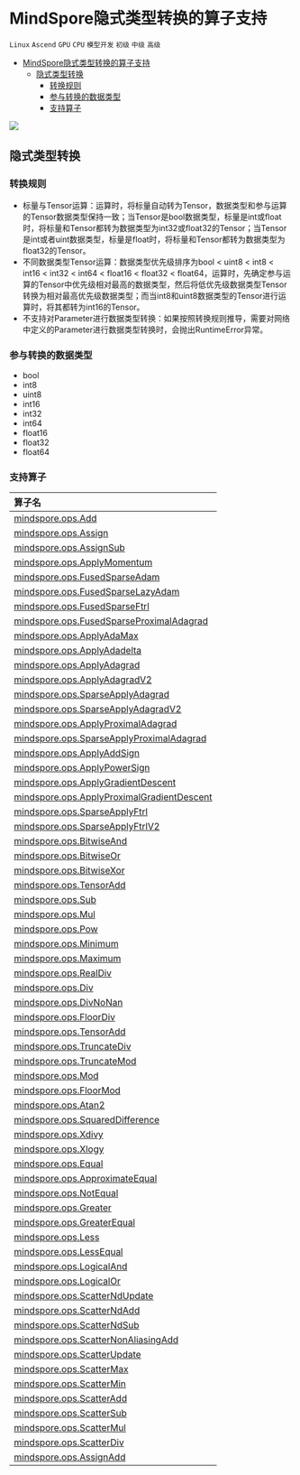# MindSpore隐式类型转换的算子支持

`Linux` `Ascend` `GPU` `CPU` `模型开发` `初级` `中级` `高级`

<!-- TOC -->

- [MindSpore隐式类型转换的算子支持](#mindspore隐式类型转换的算子支持)
    - [隐式类型转换](#隐式类型转换)
        - [转换规则](#转换规则)
        - [参与转换的数据类型](#参与转换的数据类型)
        - [支持算子](#支持算子)

<!-- /TOC -->

<a href="https://gitee.com/mindspore/docs/blob/master/docs/note/source_zh_cn/operator_list_implicit.md" target="_blank"><img src="./_static/logo_source.png"></a>

## 隐式类型转换

### 转换规则

- 标量与Tensor运算：运算时，将标量自动转为Tensor，数据类型和参与运算的Tensor数据类型保持一致；当Tensor是bool数据类型，标量是int或float时，将标量和Tensor都转为数据类型为int32或float32的Tensor；当Tensor是int或者uint数据类型，标量是float时，将标量和Tensor都转为数据类型为float32的Tensor。
- 不同数据类型Tensor运算：数据类型优先级排序为bool < uint8 < int8 < int16 < int32 < int64 < float16 < float32 < float64，运算时，先确定参与运算的Tensor中优先级相对最高的数据类型，然后将低优先级数据类型Tensor转换为相对最高优先级数据类型；而当int8和uint8数据类型的Tensor进行运算时，将其都转为int16的Tensor。
- 不支持对Parameter进行数据类型转换：如果按照转换规则推导，需要对网络中定义的Parameter进行数据类型转换时，会抛出RuntimeError异常。

### 参与转换的数据类型

- bool
- int8
- uint8
- int16
- int32
- int64
- float16
- float32
- float64

### 支持算子

| 算子名                                                                                                                                                           |
|:-----------------------------------------------------------------------------------------------------------------------------------------------------------------|
| [mindspore.ops.Add](https://www.mindspore.cn/doc/api_python/zh-CN/master/mindspore/ops/mindspore.ops.Add.html)                                                        |
| [mindspore.ops.Assign](https://www.mindspore.cn/doc/api_python/zh-CN/master/mindspore/ops/mindspore.ops.Assign.html)                                             |
| [mindspore.ops.AssignSub](https://www.mindspore.cn/doc/api_python/zh-CN/master/mindspore/ops/mindspore.ops.AssignSub.html)                                       |
| [mindspore.ops.ApplyMomentum](https://www.mindspore.cn/doc/api_python/zh-CN/master/mindspore/ops/mindspore.ops.ApplyMomentum.html)                               |
| [mindspore.ops.FusedSparseAdam](https://www.mindspore.cn/doc/api_python/zh-CN/master/mindspore/ops/mindspore.ops.FusedSparseAdam.html)                           |
| [mindspore.ops.FusedSparseLazyAdam](https://www.mindspore.cn/doc/api_python/zh-CN/master/mindspore/ops/mindspore.ops.FusedSparseLazyAdam.html)                   |
| [mindspore.ops.FusedSparseFtrl](https://www.mindspore.cn/doc/api_python/zh-CN/master/mindspore/ops/mindspore.ops.FusedSparseFtrl.html)                           |
| [mindspore.ops.FusedSparseProximalAdagrad](https://www.mindspore.cn/doc/api_python/zh-CN/master/mindspore/ops/mindspore.ops.FusedSparseProximalAdagrad.html)     |
| [mindspore.ops.ApplyAdaMax](https://www.mindspore.cn/doc/api_python/zh-CN/master/mindspore/ops/mindspore.ops.ApplyAdaMax.html)                                   |
| [mindspore.ops.ApplyAdadelta](https://www.mindspore.cn/doc/api_python/zh-CN/master/mindspore/ops/mindspore.ops.ApplyAdadelta.html)                               |
| [mindspore.ops.ApplyAdagrad](https://www.mindspore.cn/doc/api_python/zh-CN/master/mindspore/ops/mindspore.ops.ApplyAdagrad.html)                                 |
| [mindspore.ops.ApplyAdagradV2](https://www.mindspore.cn/doc/api_python/zh-CN/master/mindspore/ops/mindspore.ops.ApplyAdagradV2.html)                             |
| [mindspore.ops.SparseApplyAdagrad](https://www.mindspore.cn/doc/api_python/zh-CN/master/mindspore/ops/mindspore.ops.SparseApplyAdagrad.html)                     |
| [mindspore.ops.SparseApplyAdagradV2](https://www.mindspore.cn/doc/api_python/zh-CN/master/mindspore/ops/mindspore.ops.SparseApplyAdagradV2.html)                 |
| [mindspore.ops.ApplyProximalAdagrad](https://www.mindspore.cn/doc/api_python/zh-CN/master/mindspore/ops/mindspore.ops.ApplyProximalAdagrad.html)                 |
| [mindspore.ops.SparseApplyProximalAdagrad](https://www.mindspore.cn/doc/api_python/zh-CN/master/mindspore/ops/mindspore.ops.SparseApplyProximalAdagrad.html)     |
| [mindspore.ops.ApplyAddSign](https://www.mindspore.cn/doc/api_python/zh-CN/master/mindspore/ops/mindspore.ops.ApplyAddSign.html)                                 |
| [mindspore.ops.ApplyPowerSign](https://www.mindspore.cn/doc/api_python/zh-CN/master/mindspore/ops/mindspore.ops.ApplyPowerSign.html)                             |
| [mindspore.ops.ApplyGradientDescent](https://www.mindspore.cn/doc/api_python/zh-CN/master/mindspore/ops/mindspore.ops.ApplyGradientDescent.html)                 |
| [mindspore.ops.ApplyProximalGradientDescent](https://www.mindspore.cn/doc/api_python/zh-CN/master/mindspore/ops/mindspore.ops.ApplyProximalGradientDescent.html) |
| [mindspore.ops.SparseApplyFtrl](https://www.mindspore.cn/doc/api_python/zh-CN/master/mindspore/ops/mindspore.ops.SparseApplyFtrl.html)                           |
| [mindspore.ops.SparseApplyFtrlV2](https://www.mindspore.cn/doc/api_python/zh-CN/master/mindspore/ops/mindspore.ops.SparseApplyFtrlV2.html)                       |
| [mindspore.ops.BitwiseAnd](https://www.mindspore.cn/doc/api_python/zh-CN/master/mindspore/ops/mindspore.ops.BitwiseAnd.html)                                     |
| [mindspore.ops.BitwiseOr](https://www.mindspore.cn/doc/api_python/zh-CN/master/mindspore/ops/mindspore.ops.BitwiseOr.html)                                       |
| [mindspore.ops.BitwiseXor](https://www.mindspore.cn/doc/api_python/zh-CN/master/mindspore/ops/mindspore.ops.BitwiseXor.html)                                     |
| [mindspore.ops.TensorAdd](https://www.mindspore.cn/doc/api_python/zh-CN/master/mindspore/ops/mindspore.ops.TensorAdd.html)                                       |
| [mindspore.ops.Sub](https://www.mindspore.cn/doc/api_python/zh-CN/master/mindspore/ops/mindspore.ops.Sub.html)                                                   |
| [mindspore.ops.Mul](https://www.mindspore.cn/doc/api_python/zh-CN/master/mindspore/ops/mindspore.ops.Mul.html)                                                   |
| [mindspore.ops.Pow](https://www.mindspore.cn/doc/api_python/zh-CN/master/mindspore/ops/mindspore.ops.Pow.html)                                                   |
| [mindspore.ops.Minimum](https://www.mindspore.cn/doc/api_python/zh-CN/master/mindspore/ops/mindspore.ops.Minimum.html)                                           |
| [mindspore.ops.Maximum](https://www.mindspore.cn/doc/api_python/zh-CN/master/mindspore/ops/mindspore.ops.Maximum.html)                                           |
| [mindspore.ops.RealDiv](https://www.mindspore.cn/doc/api_python/zh-CN/master/mindspore/ops/mindspore.ops.RealDiv.html)                                           |
| [mindspore.ops.Div](https://www.mindspore.cn/doc/api_python/zh-CN/master/mindspore/ops/mindspore.ops.Div.html)                                                   |
| [mindspore.ops.DivNoNan](https://www.mindspore.cn/doc/api_python/zh-CN/master/mindspore/ops/mindspore.ops.DivNoNan.html)                                         |
| [mindspore.ops.FloorDiv](https://www.mindspore.cn/doc/api_python/zh-CN/master/mindspore/ops/mindspore.ops.FloorDiv.html)                                         |
| [mindspore.ops.TensorAdd](https://www.mindspore.cn/doc/api_python/en/master/mindspore/ops/mindspore.ops.TensorAdd.html)                                            |
| [mindspore.ops.TruncateDiv](https://www.mindspore.cn/doc/api_python/zh-CN/master/mindspore/ops/mindspore.ops.TruncateDiv.html)                                   |
| [mindspore.ops.TruncateMod](https://www.mindspore.cn/doc/api_python/zh-CN/master/mindspore/ops/mindspore.ops.TruncateMod.html)                                   |
| [mindspore.ops.Mod](https://www.mindspore.cn/doc/api_python/zh-CN/master/mindspore/ops/mindspore.ops.Mod.html)                                                   |
| [mindspore.ops.FloorMod](https://www.mindspore.cn/doc/api_python/zh-CN/master/mindspore/ops/mindspore.ops.FloorMod.html)                                         |
| [mindspore.ops.Atan2](https://www.mindspore.cn/doc/api_python/zh-CN/master/mindspore/ops/mindspore.ops.Atan2.html)                                               |
| [mindspore.ops.SquaredDifference](https://www.mindspore.cn/doc/api_python/zh-CN/master/mindspore/ops/mindspore.ops.SquaredDifference.html)                       |
| [mindspore.ops.Xdivy](https://www.mindspore.cn/doc/api_python/zh-CN/master/mindspore/ops/mindspore.ops.Xdivy.html)                                               |
| [mindspore.ops.Xlogy](https://www.mindspore.cn/doc/api_python/zh-CN/master/mindspore/ops/mindspore.ops.Xlogy.html)                                               |
| [mindspore.ops.Equal](https://www.mindspore.cn/doc/api_python/zh-CN/master/mindspore/ops/mindspore.ops.Equal.html)                                               |
| [mindspore.ops.ApproximateEqual](https://www.mindspore.cn/doc/api_python/zh-CN/master/mindspore/ops/mindspore.ops.ApproximateEqual.html)                         |
| [mindspore.ops.NotEqual](https://www.mindspore.cn/doc/api_python/zh-CN/master/mindspore/ops/mindspore.ops.NotEqual.html)                                         |
| [mindspore.ops.Greater](https://www.mindspore.cn/doc/api_python/zh-CN/master/mindspore/ops/mindspore.ops.Greater.html)                                           |
| [mindspore.ops.GreaterEqual](https://www.mindspore.cn/doc/api_python/zh-CN/master/mindspore/ops/mindspore.ops.GreaterEqual.html)                                 |
| [mindspore.ops.Less](https://www.mindspore.cn/doc/api_python/zh-CN/master/mindspore/ops/mindspore.ops.Less.html)                                                 |
| [mindspore.ops.LessEqual](https://www.mindspore.cn/doc/api_python/zh-CN/master/mindspore/ops/mindspore.ops.LessEqual.html)                                       |
| [mindspore.ops.LogicalAnd](https://www.mindspore.cn/doc/api_python/zh-CN/master/mindspore/ops/mindspore.ops.LogicalAnd.html)                                     |
| [mindspore.ops.LogicalOr](https://www.mindspore.cn/doc/api_python/zh-CN/master/mindspore/ops/mindspore.ops.LogicalOr.html)                                       |
| [mindspore.ops.ScatterNdUpdate](https://www.mindspore.cn/doc/api_python/zh-CN/master/mindspore/ops/mindspore.ops.ScatterNdUpdate.html)                           |
| [mindspore.ops.ScatterNdAdd](https://www.mindspore.cn/doc/api_python/zh-CN/master/mindspore/ops/mindspore.ops.ScatterNdAdd.html)                                 |
| [mindspore.ops.ScatterNdSub](https://www.mindspore.cn/doc/api_python/zh-CN/master/mindspore/ops/mindspore.ops.ScatterNdSub.html)                                 |
| [mindspore.ops.ScatterNonAliasingAdd](https://www.mindspore.cn/doc/api_python/zh-CN/master/mindspore/ops/mindspore.ops.ScatterNonAliasingAdd.html)               |
| [mindspore.ops.ScatterUpdate](https://www.mindspore.cn/doc/api_python/zh-CN/master/mindspore/ops/mindspore.ops.ScatterUpdate.html)                               |
| [mindspore.ops.ScatterMax](https://www.mindspore.cn/doc/api_python/zh-CN/master/mindspore/ops/mindspore.ops.ScatterMax.html)                                     |
| [mindspore.ops.ScatterMin](https://www.mindspore.cn/doc/api_python/zh-CN/master/mindspore/ops/mindspore.ops.ScatterMin.html)                                     |
| [mindspore.ops.ScatterAdd](https://www.mindspore.cn/doc/api_python/zh-CN/master/mindspore/ops/mindspore.ops.ScatterAdd.html)                                     |
| [mindspore.ops.ScatterSub](https://www.mindspore.cn/doc/api_python/zh-CN/master/mindspore/ops/mindspore.ops.ScatterSub.html)                                     |
| [mindspore.ops.ScatterMul](https://www.mindspore.cn/doc/api_python/zh-CN/master/mindspore/ops/mindspore.ops.ScatterMul.html)                                     |
| [mindspore.ops.ScatterDiv](https://www.mindspore.cn/doc/api_python/zh-CN/master/mindspore/ops/mindspore.ops.ScatterDiv.html)                                     |
| [mindspore.ops.AssignAdd](https://www.mindspore.cn/doc/api_python/zh-CN/master/mindspore/ops/mindspore.ops.AssignAdd.html)                                       |

>
